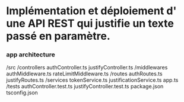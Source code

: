 # Implémentation et déploiement d' une API REST qui justifie un texte passé en paramètre.

### app architecture

/src
  /controllers
    authController.ts
    justifyController.ts
  /middlewares
    authMiddleware.ts
    rateLimitMiddleware.ts
  /routes
    authRoutes.ts
    justifyRoutes.ts
  /services
    tokenService.ts
    justificationService.ts
  app.ts
/tests
  authController.test.ts
  justifyController.test.ts
package.json
tsconfig.json
